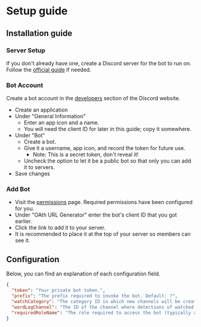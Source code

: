 # Setup guide

## Installation guide

### Server Setup
If you don't already have one, create a Discord server for the bot to run on. 
Follow the [official guide](https://support.discordapp.com/hc/en-us/articles/204849977-How-do-I-create-a-server-) if needed.

### Bot Account
Create a bot account in the [developers](https://discordapp.com/developers/applications/me) section of the Discord website.
- Create an application
- Under "General Information" 
	- Enter an app icon and a name.
	- You will need the client ID for later in this guide; copy it somewhere.
- Under "Bot"
	- Create a bot.
	- Give it a username, app icon, and record the token for future use.
		- Note: This is a secret token, don't reveal it!
	- Uncheck the option to let it be a public bot so that only you can add it to servers.
- Save changes

### Add Bot
- Visit the [permissions](https://discordapi.com/permissions.html) page. Required permissions have been configured for you.
- Under "OAth URL Generator" enter the bot's client ID that you got earlier.
- Click the link to add it to your server.
- It is recommended to place it at the top of your server so members can see it.

## Configuration
Below, you can find an explanation of each configuration field.

```json
{
  "token": "Your private bot token.",
  "prefix": "The prefix required to invoke the bot. Default: ?",
  "watchCategory": "The category ID in which new channels will be created when a user is watched.",
  "wordLogChannel": "The ID of the channel where detections of watched words will be logged.",
  "requiredRoleName": "The role required to access the bot (typically a staff role)."
}
```
